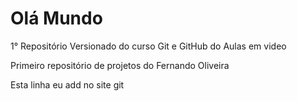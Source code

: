 # Olá Mundo
 1° Repositório Versionado do curso Git e GitHub do Aulas em video  

 Primeiro repositório de projetos do Fernando Oliveira 

Esta linha eu add no site git

